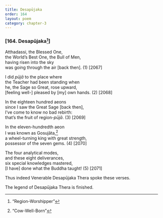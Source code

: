 ```yaml
---
title: Desapūjaka
order: 164
layout: poem
category: chapter-3
---
```


### \[164. Desapūjaka[^1]\]

Atthadassi, the Blessed One,  
the World’s Best One, the Bull of Men,  
having risen into the sky  
was going through the air \[back then\]. (1) \[2067\]

I did *pūjā* to the place where  
the Teacher had been standing when  
he, the Sage so Great, rose upward,  
\[feeling well-\] pleased by \[my\] own hands. (2) \[2068\]

In the eighteen hundred aeons  
since I saw the Great Sage \[back then\],  
I’ve come to know no bad rebirth:  
that’s the fruit of region-*pūjā*. (3) \[2069\]

In the eleven-hundredth aeon  
I was known as Gosujāta,[^2]  
a wheel-turning king with great strength,  
possessor of the seven gems. (4) \[2070\]

The four analytical modes,  
and these eight deliverances,  
six special knowledges mastered,  
\[I have\] done what the Buddha taught! (5) \[2071\]

Thus indeed Venerable Desapūjaka Thera spoke these verses.

The legend of Desapūjaka Thera is finished.

[^1]: “Region-Worshipper”

[^2]: “Cow-Well-Born”
